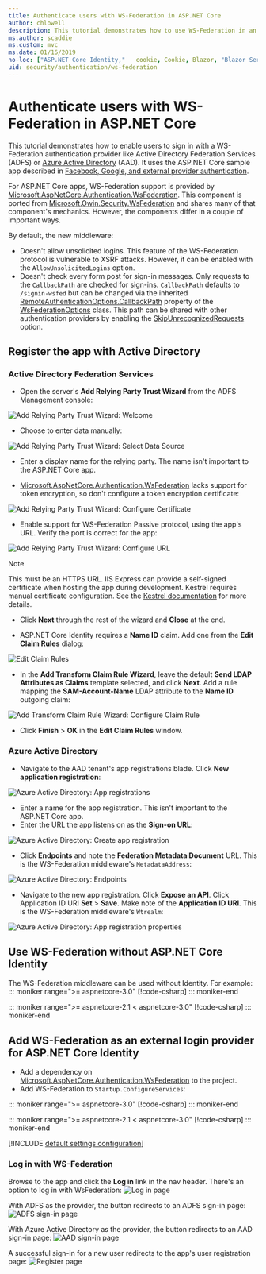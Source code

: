 ```yaml
---
title: Authenticate users with WS-Federation in ASP.NET Core
author: chlowell
description: This tutorial demonstrates how to use WS-Federation in an ASP.NET Core app.
ms.author: scaddie
ms.custom: mvc
ms.date: 01/16/2019
no-loc: ["ASP.NET Core Identity,"   cookie, Cookie, Blazor, "Blazor Server", "Blazor WebAssembly", "Identity", "Let's Encrypt", Razor, SignalR]
uid: security/authentication/ws-federation
---
```

# Authenticate users with WS-Federation in ASP.NET Core

This tutorial demonstrates how to enable users to sign in with a WS-Federation authentication provider like Active Directory Federation Services (ADFS) or [Azure Active Directory](/azure/active-directory/) (AAD). It uses the ASP.NET Core sample app described in [Facebook, Google, and external provider authentication](xref:security/authentication/social/index).

For ASP.NET Core apps, WS-Federation support is provided by [Microsoft.AspNetCore.Authentication.WsFederation](https://www.nuget.org/packages/Microsoft.AspNetCore.Authentication.WsFederation). This component is ported from [Microsoft.Owin.Security.WsFederation](https://www.nuget.org/packages/Microsoft.Owin.Security.WsFederation) and shares many of that component's mechanics. However, the components differ in a couple of important ways.

By default, the new middleware:

* Doesn't allow unsolicited logins. This feature of the WS-Federation protocol is vulnerable to XSRF attacks. However, it can be enabled with the `AllowUnsolicitedLogins` option.
* Doesn't check every form post for sign-in messages. Only requests to the `CallbackPath` are checked for sign-ins. `CallbackPath` defaults to `/signin-wsfed` but can be changed via the inherited [RemoteAuthenticationOptions.CallbackPath](/dotnet/api/microsoft.aspnetcore.authentication.remoteauthenticationoptions.callbackpath) property of the [WsFederationOptions](/dotnet/api/microsoft.aspnetcore.authentication.wsfederation.wsfederationoptions) class. This path can be shared with other authentication providers by enabling the [SkipUnrecognizedRequests](/dotnet/api/microsoft.aspnetcore.authentication.wsfederation.wsfederationoptions.skipunrecognizedrequests) option.

## Register the app with Active Directory

### Active Directory Federation Services

* Open the server's **Add Relying Party Trust Wizard** from the ADFS Management console:

![Add Relying Party Trust Wizard: Welcome](ws-federation/_static/AdfsAddTrust.png)

* Choose to enter data manually:

![Add Relying Party Trust Wizard: Select Data Source](ws-federation/_static/AdfsSelectDataSource.png)

* Enter a display name for the relying party. The name isn't important to the ASP.NET Core app.

* [Microsoft.AspNetCore.Authentication.WsFederation](https://www.nuget.org/packages/Microsoft.AspNetCore.Authentication.WsFederation) lacks support for token encryption, so don't configure a token encryption certificate:

![Add Relying Party Trust Wizard: Configure Certificate](ws-federation/_static/AdfsConfigureCert.png)

* Enable support for WS-Federation Passive protocol, using the app's URL. Verify the port is correct for the app:

![Add Relying Party Trust Wizard: Configure URL](ws-federation/_static/AdfsConfigureUrl.png)

> [!NOTE]
> This must be an HTTPS URL. IIS Express can provide a self-signed certificate when hosting the app during development. Kestrel requires manual certificate configuration. See the [Kestrel documentation](xref:fundamentals/servers/kestrel) for more details.

* Click **Next** through the rest of the wizard and **Close** at the end.

* ASP.NET Core Identity requires a **Name ID** claim. Add one from the **Edit Claim Rules** dialog:

![Edit Claim Rules](ws-federation/_static/EditClaimRules.png)

* In the **Add Transform Claim Rule Wizard**, leave the default **Send LDAP Attributes as Claims** template selected, and click **Next**. Add a rule mapping the **SAM-Account-Name** LDAP attribute to the **Name ID** outgoing claim:

![Add Transform Claim Rule Wizard: Configure Claim Rule](ws-federation/_static/AddTransformClaimRule.png)

* Click **Finish** > **OK** in the **Edit Claim Rules** window.

### Azure Active Directory

* Navigate to the AAD tenant's app registrations blade. Click **New application registration**:

![Azure Active Directory: App registrations](ws-federation/_static/AadNewAppRegistration.png)

* Enter a name for the app registration. This isn't important to the ASP.NET Core app.
* Enter the URL the app listens on as the **Sign-on URL**:

![Azure Active Directory: Create app registration](ws-federation/_static/AadCreateAppRegistration.png)

* Click **Endpoints** and note the **Federation Metadata Document** URL. This is the WS-Federation middleware's `MetadataAddress`:

![Azure Active Directory: Endpoints](ws-federation/_static/AadFederationMetadataDocument.png)

* Navigate to the new app registration. Click **Expose an API**. Click Application ID URI **Set** > **Save**. Make note of the  **Application ID URI**. This is the WS-Federation middleware's `Wtrealm`:

![Azure Active Directory: App registration properties](ws-federation/_static/AadAppIdUri.png)

## Use WS-Federation without ASP.NET Core Identity

The WS-Federation middleware can be used without Identity. For example:
::: moniker range=">= aspnetcore-3.0"
[!code-csharp[](ws-federation/samples/StartupNon31.cs?name=snippet)]
::: moniker-end

::: moniker range=">= aspnetcore-2.1 < aspnetcore-3.0"
[!code-csharp[](ws-federation/samples/StartupNon21.cs?name=snippet)]
::: moniker-end

## Add WS-Federation as an external login provider for ASP.NET Core Identity

* Add a dependency on [Microsoft.AspNetCore.Authentication.WsFederation](https://www.nuget.org/packages/Microsoft.AspNetCore.Authentication.WsFederation) to the project.
* Add WS-Federation to `Startup.ConfigureServices`:

::: moniker range=">= aspnetcore-3.0"
[!code-csharp[](ws-federation/samples/Startup31.cs?name=snippet)]
::: moniker-end

::: moniker range=">= aspnetcore-2.1 < aspnetcore-3.0"
[!code-csharp[](ws-federation/samples/Startup21.cs?name=snippet)]
::: moniker-end

[!INCLUDE [default settings configuration](social/includes/default-settings.md)]

### Log in with WS-Federation

Browse to the app and click the **Log in** link in the nav header. There's an option to log in with WsFederation:
![Log in page](ws-federation/_static/WsFederationButton.png)

With ADFS as the provider, the button redirects to an ADFS sign-in page:
![ADFS sign-in page](ws-federation/_static/AdfsLoginPage.png)

With Azure Active Directory as the provider, the button redirects to an AAD sign-in page:
![AAD sign-in page](ws-federation/_static/AadSignIn.png)

A successful sign-in for a new user redirects to the app's user registration page:
![Register page](ws-federation/_static/Register.png)
